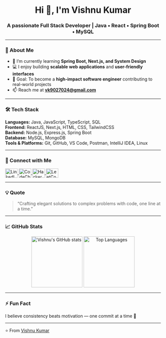 <h1 align="center">Hi 👋, I'm Vishnu Kumar</h1>
<h3 align="center">A passionate Full Stack Developer | Java • React • Spring Boot • MySQL</h3>

---

### 🚀 About Me  
- 🌱 I’m currently learning **Spring Boot, Next.js, and System Design**  
- 💻 I enjoy building **scalable web applications** and **user-friendly interfaces**  
- 🎯 Goal: To become a **high-impact software engineer** contributing to real-world projects  
- 📫 Reach me at **vk9027024@gmail.com**

---

### 🛠️ Tech Stack
**Languages:** Java, JavaScript, TypeScript, SQL  
**Frontend:** ReactJS, Next.js, HTML, CSS, TailwindCSS  
**Backend:** Node.js, Express.js, Spring Boot  
**Database:** MySQL, MongoDB  
**Tools & Platforms:** Git, GitHub, VS Code, Postman, IntelliJ IDEA, Linux  

---

### 🤝 Connect with Me
<p align="left">
<a href="https://linkedin.com/in/vishnu-kumar-370349253" target="blank">
  <img align="center" src="https://raw.githubusercontent.com/rahuldkjain/github-profile-readme-generator/master/src/images/icons/Social/linked-in-alt.svg" alt="LinkedIn" height="30" width="40" />
</a>
<a href="https://www.codechef.com/users/vishnukumar902" target="blank">
  <img align="center" src="https://cdn.jsdelivr.net/npm/simple-icons@3.1.0/icons/codechef.svg" alt="CodeChef" height="30" width="40" />
</a>
<a href="https://www.hackerrank.com/nathvijay959" target="blank">
  <img align="center" src="https://raw.githubusercontent.com/rahuldkjain/github-profile-readme-generator/master/src/images/icons/Social/hackerrank.svg" alt="HackerRank" height="30" width="40" />
</a>
<a href="https://www.leetcode.com/nathvijay959" target="blank">
  <img align="center" src="https://raw.githubusercontent.com/rahuldkjain/github-profile-readme-generator/master/src/images/icons/Social/leet-code.svg" alt="LeetCode" height="30" width="40" />
</a>
</p>

---

### 💡 Quote
> “Crafting elegant solutions to complex problems with code, one line at a time.”

---

### 📈 GitHub Stats
<p align="center">
  <img src="https://github-readme-stats.vercel.app/api?username=VishnuKumar750&show_icons=true&theme=radical" alt="Vishnu's GitHub stats" height="165"/>
  <img src="https://github-readme-stats.vercel.app/api/top-langs/?username=VishnuKumar750&layout=compact&theme=radical" alt="Top Languages" height="165"/>
</p>

---

### ⚡ Fun Fact  
I believe consistency beats motivation — one commit at a time 💪  

---

⭐️ From [Vishnu Kumar](https://github.com/vishnu-kumar-370349253)
